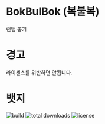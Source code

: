 # BokBulBok (복불복)
랜덤 뽑기

# 경고
라이센스를 위반하면 안됩니다.

# 뱃지
![build](https://img.shields.io/github/checks-status/poolmanager/BokBulBok/main)
![total downloads](https://img.shields.io/github/downloads/poolmanager/BokBulBok/total)
![license](https://img.shields.io/github/license/poolmanager/BokBulBok)
